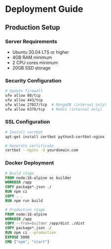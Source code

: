 # Deployment Guide

## Production Setup

### Server Requirements
- Ubuntu 20.04 LTS or higher
- 4GB RAM minimum
- 2 CPU cores minimum
- 20GB SSD storage

### Security Configuration
```bash
# Update firewall
ufw allow 80/tcp
ufw allow 443/tcp
ufw allow 27017/tcp  # MongoDB (internal only)
ufw allow 6379/tcp   # Redis (internal only)
```

### SSL Configuration
```bash
# Install certbot
apt-get install certbot python3-certbot-nginx

# Generate certificate
certbot --nginx -d yourdomain.com
```

### Docker Deployment
```dockerfile
# Build stage
FROM node:16-alpine as builder
WORKDIR /app
COPY package*.json ./
RUN npm ci
COPY . .
RUN npm run build

# Production stage
FROM node:16-alpine
WORKDIR /app
COPY --from=builder /app/dist ./dist
COPY package*.json ./
RUN npm ci --production
EXPOSE 5000
CMD ["npm", "start"]
```
